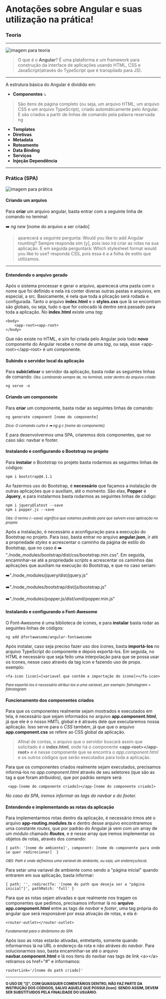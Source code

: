 # Anotações sobre Angular e suas utilização na prática!

### Teoria

---


![imagem para teoria](https://live.mrf.io/statics/i/ps/amenteemaravilhosa.com.br/wp-content/uploads/2019/01/teoria-da-carga-cognitiva-john-sweller.jpg)



>O que é o **Angular**?
>É uma plataforma e um framework para construção da interface de aplicações usando HTML, CSS e JavaScript(através do TypeScript que é transpilado para JS).


---

A estrutura básica do Angular é dividido em:

- **Componentes** ⤵️ 


>São itens de página completo (ou seja, um arquivo HTML, um arquivo CSS e um arquivo TypeScript), criado automáticamente pelo Angular. E são criados a partir de linhas de comando pela palavra reservada ng


- **Templates**
- **Diretivas**
- **Metadata**
- **Roteamento**
- **Data Binding**
- **Serviços**
- **Injeção Dependência**

---

### Prática (SPA)
![imagem para prática](https://cio.com.br/wp-content/uploads/2019/11/por-que-a-linguagem-rust-esta-em-ascensao.jpg)

#### Criando um arquivo

Para **criar** um arquivo angular, basta entrar com a seguinte linha de comando no teminal:

➡️ *ng new* [nome do arquivo a ser criado]

>aparecerá a seguinte pergunta: Would you like to add Angular rounting? Sempre responda sim [y], pois isso irá criar as rotas na sua aplicação. E em seguida perguntará: Which stylesheet format would you like to use? responda CSS, pois essa é a a folha de estilo que utilizamos.

---

#### Entendendo o arquivo gerado

Após o sistema processar e gerar o arquivo, aparececá uma pasta com o nome que foi definido e nela irá conter diveras outras pastas e arquivos, em especial, a src. Basicamente, é nela que toda a plicação será rodada e configurada.
Tanto o arquivo **index.html** e o **styles.css** que lá se encontram são globais, ou seja, tudo o que for colocado lá dentro será passado para toda a aplicação.
No **index.html** existe uma *tag*:

~~~
<body>
    <app-root><app-root>
</body>
~~~

Que não existe no HTML, e sim foi criada pelo Angular pois todo <em>**novo**</em> componente do Angular recebe o nome de uma *tag*, ou seja, esse \<app-root>\</app-root> é um componente.

#### Subindo o servidor local da aplicação

Para **subir/ativar** o servidor da aplicação, basta rodar as seguintes linhas de comando:
<small><em>Obs: Lembrando sempre de, no terminal, estar dentro do arquivo criado</em></small>

~~~
ng serve -o
~~~

#### Criando um componente

Para **criar** um componente, basta rodar as seguintes linhas de comando:

~~~
ng generate component [nome do componente]
~~~
<small><em>Dica: O comando curto é ➡ ng g c [nome do componente].</em></small>

E para desenvolvermos uma SPA, criaremos dois componentes, que no caso são: navbar e footer.

#### Instalando e configurando o Bootstrap no projeto

Para **instalar** o Bootstrap no projeto basta rodarmos as seguintes linhas de códigos:

~~~
npm i bootstrap@4.1.1
~~~

Ao fazermos uso do Bootstrap, é **necessário** que façamos a instalação de outras aplicações que o auxiliam, até o momento. São elas, **Popper** e **Jquery**, e para instalarmos basta rodarmos as seguintes linhas de código:

~~~
npm i jquery@latest --save
npm i popper.js --save
~~~
<small><em>Obs: O termo (--save) significa que estamos pedindo para que salvem essa aplicação no projeto</em></small>

Após a instalação, é necessário a aconfiguração para a execução do Bootstrap no projeto. Para isso, basta entrar no arquivo **angular.json**, ir até a propriedade *styles* e acrescentar o caminho da página de estilo do Bootstrap, que no caso é ➡️ "./node_modules/bootstrap/dist/css/bootstrap.min.css". Em seguida, encaminhar-se até a propriedade *scripts* e acrescentar os caminhos das aplicações que auxiliam na execução do Bootstrap, e que no caso seriam:

➡️"./node_modules/jquery/dist/jquery.js"

➡️"./node_modules/bootstrap/dist/js/bootstrap.js"

➡️"./node_modules/popper.js/dist/umd/popper.min.js"

#### Instalando e configurando o Font-Awesome

O Font-Awesome é uma biblioteca de icones, e para **instalar** basta rodar as seguintes linhas de códigos:

~~~
ng add @fortawesome/angular-fontawesome
~~~

Após instalar, caso seja preciso fazer uso dos ícones, basta **importá-los** no arquivo TypeScript do componente e depois exportá-los. Em seguida, no HTML é necessário que seja feito uma interpolação para que se possa usar os ícones, nesse caso através da tag icon e fazendo uso de props. exemplo:

~~~
<fa-icon [icon]=[variavel que contêm a importação do ícone]></fa-icon>
~~~

<small><em>Para exportá-los é necessário atribuí-los a uma variavel, por exemplo: faInstagram = faInstagram</em></small>

#### Funcionamento dos componentes criados

Para que os componentes realmente sejam mostrados e executados em tela, é necessário que sejam informados no arquivo **app.component.html**, já que ele é o nosso HMTL global e é através dele que executaremos nossa aplicação. Isso serve para o *CSS* também, já que que o arquivo **app.component.css** se refere ao CSS global da aplicação. 

>Afinal de contas, o arquivo que o servidor buscará assim que solicitado é o **index.html**, onde há o componente **\<app-root>\</app-root>** e é nesse componente que se encontra o *app.component.html* e os outros códigos que serão executados para toda a aplicação.

Para que os componentes criados realmente sejam executados, precisamos informá-los no *app.component.html* através de seu seletores (que são as tag a que foram atríbuidos), que por padrão sempre será:

~~~
 <app-[nome do componente criado]></app-[nome do componente criado]>
~~~

<em>No caso da SPA, iremos informar as tags do navbar e do footer.</em>

#### Entendendo e implementando as rotas da aplicação

Para implementarmos rotas dentro da aplicação, é necessário irmos até o arquivo **app-routing.modules.ts** e dentro desse arquivo encontraremos uma constante *routes*, que por padrão do Angular já vem com um array de um módulo chamado <em>**Routes**</em>, e é nesse array que iremos implementar os objetos de rotas, através dos comando: 

~~~
{ path: '[nome do ambiente]', component: [nome do componente para onde se quer redirecionar]  }
~~~

<small><em>OBS: Path é onde definimos uma variavel de ambiente, ou seja, um endereço/local.</em></small>

Para setar uma variavel de ambiente como sendo a "página inicial" quando entrarem em sua aplicação, basta informar:

~~~
{ path: '', redirectTo: '[nome do path que deseja ser a "página inicial"]', pathMatch: 'full' }
~~~

Para que as rotas sejam ativadas e que realmente nos tragam os componentes que pedimos, precisamos informar lá no **arquivo app.component.html** entre as tags de *navbar* e *footer*, uma tag própria do angular que será responsável por essa ativação de rotas, e ela é:

~~~
<router-outlet></router-outlet>
~~~
<small><em>Fundamental para o dinâmismo do SPA</em></small>

Após isso as rotas estarão ativadas, entretanto, somente quando informarmos lá na URL o endereço da rota e não atráves do *navbar*. Para solucionarmos isso, basta encaminhar-se até o arquivo **navbar.component.html** e lá nos itens do navbar nas tags de link \<a>\</a> retiramos os href="#" e informamos:

~~~
routerLink='/[nome do path criado]'
~~~




---

<small>**O USO DE "[]", COM QUAISQUER COMENTÁRIOS DENTRO, NÃO FAZ PARTE DA INSTRUÇÃO DOS CÓDIGOS, SALVO AQUELE QUE POSSUI *[icon]*. SENDO ASSIM, DEVEM SER SUBSTÍTUIDOS PELA FINALIDADE DO USUÁRIO.**</small>